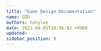 ```yaml
---
title: "Game Design Documentation"
name: GDD
authors: tonylee
date: 2022-08-05T16:56:02 +0900
updated: 
sidebar_position: 9
---
```


